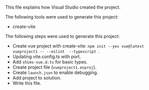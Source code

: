This file explains how Visual Studio created the project.

The following tools were used to generate this project:
- create-vite

The following steps were used to generate this project:
- Create vue project with create-vite: `npm init --yes vue@latest vueproject1 -- --eslint  --typescript `.
- Updating vite.config.ts with port.
- Add `shims-vue.d.ts` for basic types.
- Create project file (`vueproject1.esproj`).
- Create `launch.json` to enable debugging.
- Add project to solution.
- Write this file.
